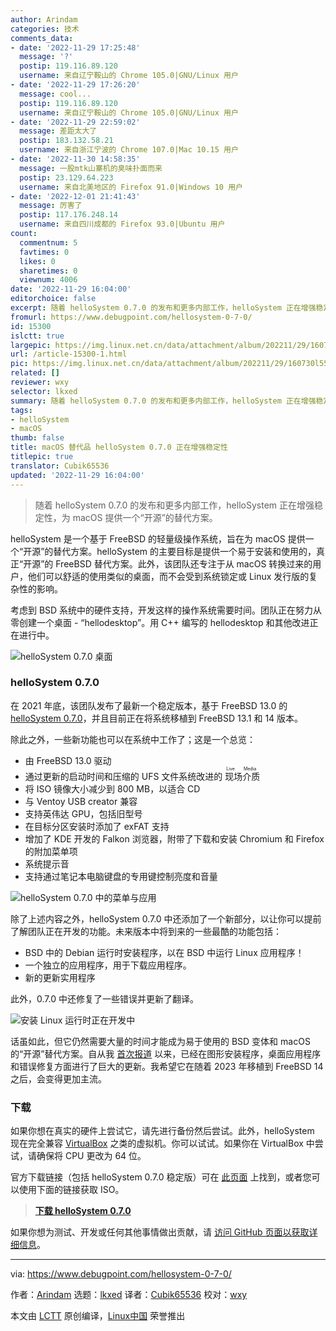 ```yaml
---
author: Arindam
categories: 技术
comments_data:
- date: '2022-11-29 17:25:48'
  message: '?'
  postip: 119.116.89.120
  username: 来自辽宁鞍山的 Chrome 105.0|GNU/Linux 用户
- date: '2022-11-29 17:26:20'
  message: cool...
  postip: 119.116.89.120
  username: 来自辽宁鞍山的 Chrome 105.0|GNU/Linux 用户
- date: '2022-11-29 22:59:02'
  message: 差距太大了
  postip: 183.132.58.21
  username: 来自浙江宁波的 Chrome 107.0|Mac 10.15 用户
- date: '2022-11-30 14:58:35'
  message: 一股mtk山寨机的臭味扑面而来
  postip: 23.129.64.223
  username: 来自北美地区的 Firefox 91.0|Windows 10 用户
- date: '2022-12-01 21:41:43'
  message: 厉害了
  postip: 117.176.248.14
  username: 来自四川成都的 Firefox 93.0|Ubuntu 用户
count:
  commentnum: 5
  favtimes: 0
  likes: 0
  sharetimes: 0
  viewnum: 4006
date: '2022-11-29 16:04:00'
editorchoice: false
excerpt: 随着 helloSystem 0.7.0 的发布和更多内部工作，helloSystem 正在增强稳定性，为 macOS 提供一个“开源”的替代方案。
fromurl: https://www.debugpoint.com/hellosystem-0-7-0/
id: 15300
islctt: true
largepic: https://img.linux.net.cn/data/attachment/album/202211/29/160730l55qqz753b5bfhhq.jpg
url: /article-15300-1.html
pic: https://img.linux.net.cn/data/attachment/album/202211/29/160730l55qqz753b5bfhhq.jpg.thumb.jpg
related: []
reviewer: wxy
selector: lkxed
summary: 随着 helloSystem 0.7.0 的发布和更多内部工作，helloSystem 正在增强稳定性，为 macOS 提供一个“开源”的替代方案。
tags:
- helloSystem
- macOS
thumb: false
title: macOS 替代品 helloSystem 0.7.0 正在增强稳定性
titlepic: true
translator: Cubik65536
updated: '2022-11-29 16:04:00'
---
```



> 
> 随着 helloSystem 0.7.0 的发布和更多内部工作，helloSystem 正在增强稳定性，为 macOS 提供一个“开源”的替代方案。
> 
> 
> 


helloSystem 是一个基于 FreeBSD 的轻量级操作系统，旨在为 macOS 提供一个“开源”的替代方案。helloSystem 的主要目标是提供一个易于安装和使用的，真正“开源”的 FreeBSD 替代方案。此外，该团队还专注于从 macOS 转换过来的用户，他们可以舒适的使用类似的桌面，而不会受到系统锁定或 Linux 发行版的复杂性的影响。


考虑到 BSD 系统中的硬件支持，开发这样的操作系统需要时间。团队正在努力从零创建一个桌面 - “hellodesktop”。用 C++ 编写的 hellodesktop 和其他改进正在进行中。


![helloSystem 0.7.0 桌面](/data/attachment/album/202211/29/160730l55qqz753b5bfhhq.jpg)


### helloSystem 0.7.0


在 2021 年底，该团队发布了最新一个稳定版本，基于 FreeBSD 13.0 的 [helloSystem 0.7.0](https://github.com/helloSystem/ISO/releases/tag/r0.7.0)，并且目前正在将系统移植到 FreeBSD 13.1 和 14 版本。


除此之外，一些新功能也可以在系统中工作了；这是一个总览：


* 由 FreeBSD 13.0 驱动
* 通过更新的启动时间和压缩的 UFS 文件系统改进的<ruby> 现场介质 <rt>  Live Media </rt></ruby>
* 将 ISO 镜像大小减少到 800 MB，以适合 CD
* 与 Ventoy USB creator 兼容
* 支持英伟达 GPU，包括旧型号
* 在目标分区安装时添加了 exFAT 支持
* 增加了 KDE 开发的 Falkon 浏览器，附带了下载和安装 Chromium 和 Firefox 的附加菜单项
* 系统提示音
* 支持通过笔记本电脑键盘的专用键控制亮度和音量


![helloSystem 0.7.0 中的菜单与应用](/data/attachment/album/202211/29/160730foo8oivll3ebleiq.jpg)


除了上述内容之外，helloSystem 0.7.0 中还添加了一个新部分，以让你可以提前了解团队正在开发的功能。未来版本中将到来的一些最酷的功能包括：


* BSD 中的 Debian 运行时安装程序，以在 BSD 中运行 Linux 应用程序！
* 一个独立的应用程序，用于下载应用程序。
* 新的更新实用程序


此外，0.7.0 中还修复了一些错误并更新了翻译。


![安装 Linux 运行时正在开发中](/data/attachment/album/202211/29/160446oo8lgkrqgxmwzo0r.jpg)


话虽如此，但它仍然需要大量的时间才能成为易于使用的 BSD 变体和 macOS 的“开源”替代方案。自从我 [首次报道](https://www.debugpoint.com/tag/hellosystem) 以来，已经在图形安装程序，桌面应用程序和错误修复方面进行了巨大的更新。我希望它在随着 2023 年移植到 FreeBSD 14 之后，会变得更加主流。


### 下载


如果你想在真实的硬件上尝试它，请先进行备份然后尝试。此外，helloSystem 现在完全兼容 [VirtualBox](https://www.debugpoint.com/tag/virtualbox) 之类的虚拟机。你可以试试。如果你在 VirtualBox 中尝试，请确保将 CPU 更改为 64 位。


官方下载链接（包括 helloSystem 0.7.0 稳定版）可在 [此页面](https://github.com/helloSystem/ISO/releases) 上找到，或者您可以使用下面的链接获取 ISO。



> 
> **[下载 helloSystem 0.7.0](https://github.com/helloSystem/ISO/releases/download/r0.7.0/hello-0.7.0_0G160-FreeBSD-13.0-amd64.iso)**
> 
> 
> 


如果你想为测试、开发或任何其他事情做出贡献，请 [访问 GitHub 页面以获取详细信息](https://github.com/helloSystem)。




---


via: <https://www.debugpoint.com/hellosystem-0-7-0/>


作者：[Arindam](https://www.debugpoint.com/author/admin1/) 选题：[lkxed](https://github.com/lkxed) 译者：[Cubik65536](https://github.com/Cubik65536) 校对：[wxy](https://github.com/wxy)


本文由 [LCTT](https://github.com/LCTT/TranslateProject) 原创编译，[Linux中国](https://linux.cn/) 荣誉推出